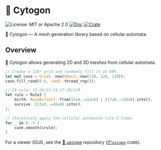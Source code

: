 # 🦠 Cytogon

![License: MIT or Apache 2.0](https://img.shields.io/badge/License-MIT%20or%20Apache2-blue.svg)
[![Doc](https://docs.rs/cytogon/badge.svg)](https://docs.rs/cytogon)
[![Crate](https://img.shields.io/crates/v/cytogon.svg)](https://crates.io/crates/cytogon)

🦠 Cytogon — A mesh generation library based on cellular automata.

## Overview

🦠 Cytogon allows generating 2D and 3D meshes from cellular automata.

```rust
// Create a 128³ grid and randomly fill it at 60%
let mut cave = Grid3::new(UVec3::new(128, 128, 128));
cave.fill_rand(0.6, rand::thread_rng());

// CA rule: 13-26/13-14,17-19/2/M
let rule = Rule3 {
    birth: RuleBitset3::from(13u8..=14u8) | (17u8..=19u8).into(),
    survive: (13u8..=26u8).into(),
};

// Iteratively apply the cellular automaton rule 5 times
for _ in 0..5 {
    cave.smooth(&rule);
}
```

For a viewer (GUI), see the [🔬 μscope](https://github.com/djeedai/cytogon/tree/main/uscope) repository ([📦`uscope`](https://crates.io/crates/uscope) crate).
